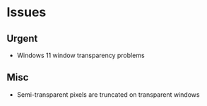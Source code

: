 # Issues

## Urgent
- Windows 11 window transparency problems

## Misc
- Semi-transparent pixels are truncated on transparent windows